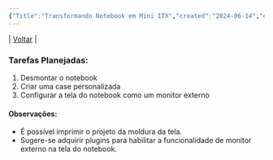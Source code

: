 ```yaml
---
{"Title":"Transformando Notebook em Mini ITX","created":"2024-06-14","dg-publish":true,"tags":["pessoal/quaseumdev","projetos"],"permalink":"/1.Minha Vida/Transformando Notebook em Mini ITX/","dgPassFrontmatter":true}
---
```


| [Voltar](index) |
### Tarefas Planejadas:
1. Desmontar o notebook
2. Criar uma case personalizada
3. Configurar a tela do notebook como um monitor externo
#### Observações:
* É possível imprimir o projeto da moldura da tela.
* Sugere-se adquirir plugins para habilitar a funcionalidade de monitor externo na tela do notebook.